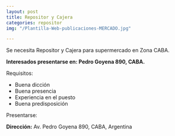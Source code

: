 ```yaml
---
layout: post
title: Repositor y Cajera
categories: repositor
img: "/Plantilla-Web-publicaciones-MERCADO.jpg"

---
```

Se necesita Repositor y Cajera para supermercado en Zona CABA.

**Interesados presentarse en: Pedro Goyena 890, CABA.**

Requisitos:

* Buena dicción
* Buena presencia
* Experiencia en el puesto
* Buena predisposición

Presentarse:

**Dirección:** Av. Pedro Goyena 890, CABA, Argentina